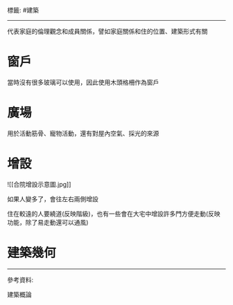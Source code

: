 標籤: #建築 

---

代表家庭的倫理觀念和成員關係，譬如家庭關係和住的位置、建築形式有關

# 窗戶

當時沒有很多玻璃可以使用，因此使用木頭格柵作為窗戶

# 廣場

用於活動筋骨、寵物活動，還有對屋內空氣、採光的來源

# 增設

![[合院增設示意圖.jpg]]

如果人變多了，會往左右兩側增設

住在較遠的人要繞道(反映階級)，也有一些會在大宅中增設許多門方便走動(反映功能，除了易走動還可以通風)

# 建築幾何



---

參考資料:

建築概論